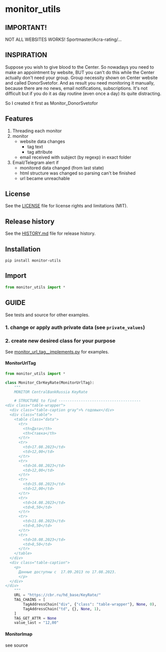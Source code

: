 # monitor_utils

## IMPORTANT!
NOT ALL WEBSITES WORKS! Sportmaster/Acra-rating/...

## INSPIRATION
Suppose you wish to give blood to the Center.
So nowadays you need to make an appointment by website, BUT you can't do this while the Center actually don't need your group.
Group necessity shown on Center website and called DonorSvetofor.
And as result you need monitoring it manually, because there are no news, email notifications, subscriptions.
It's not difficult but if you do it as day routine (even once a day) its quite distracting.

So I created it first as Monitor_DonorSvetofor


## Features
1. Threading each monitor
2. monitor 
   * website data changes
      * tag text
      * tag attribute
   * email received with subject (by regexp) in exact folder
3. Email/Telegram alert if
   * monitored data changed (from last state)
   * html structure was changed so parsing can't be finished
   * url became unreachable


## License
See the [LICENSE](LICENSE) file for license rights and limitations (MIT).


## Release history
See the [HISTORY.md](HISTORY.md) file for release history.


## Installation
```commandline
pip install monitor-utils
```

## Import
```python
from monitor_utils import *
```


## GUIDE
See tests and source for other examples.

### 1. change or apply auth private data (see `private_values`)

### 2. create new desired class for your purpose
See [monitor_url_tag__implements.py](monitor_utils%2Fmonitor_url_tag__implements.py) for examples.

#### MonitorUrlTag
```python
from monitor_utils import *

class Monitor_CbrKeyRate(MonitorUrlTag):
    """
    MONITOR CentralBankRussia KeyRate

    # STRUCTURE to find -------------------------------------
<div class="table-wrapper">
  <div class="table-caption gray">% годовых</div>
  <div class="table">
    <table class="data">
      <tr>
        <th>Дата</th>
        <th>Ставка</th>
      </tr>
      <tr>
        <td>17.08.2023</td>
        <td>12,00</td>
      </tr>
      <tr>
        <td>16.08.2023</td>
        <td>12,00</td>
      </tr>
      <tr>
        <td>15.08.2023</td>
        <td>12,00</td>
      </tr>
      <tr>
        <td>14.08.2023</td>
        <td>8,50</td>
      </tr>
      <tr>
        <td>11.08.2023</td>
        <td>8,50</td>
      </tr>
      <tr>
        <td>10.08.2023</td>
        <td>8,50</td>
      </tr>
    </table>
  </div>
  <div class="table-caption">
    <p>
	  Данные доступны с  17.09.2013 по 17.08.2023.
	  </p>
  </div>
</div>
    """
    URL = "https://cbr.ru/hd_base/KeyRate/"
    TAG_CHAINS = [
        TagAddressChain("div", {"class": "table-wrapper"}, None, 0),
        TagAddressChain("td", {}, None, 1),
    ]
    TAG_GET_ATTR = None
    value_last = "12,00"
```

#### MonitorImap
see source